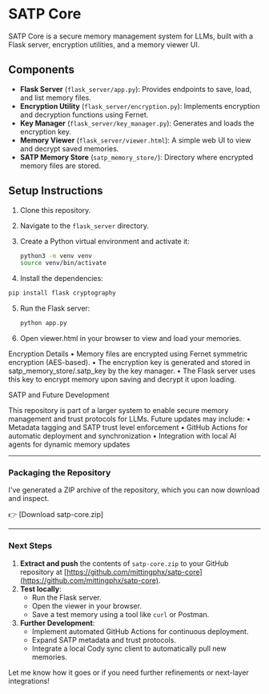 # SATP Core

SATP Core is a secure memory management system for LLMs, built with a Flask server, encryption utilities, and a memory viewer UI.

## Components

- **Flask Server** (`flask_server/app.py`): Provides endpoints to save, load, and list memory files.
- **Encryption Utility** (`flask_server/encryption.py`): Implements encryption and decryption functions using Fernet.
- **Key Manager** (`flask_server/key_manager.py`): Generates and loads the encryption key.
- **Memory Viewer** (`flask_server/viewer.html`): A simple web UI to view and decrypt saved memories.
- **SATP Memory Store** (`satp_memory_store/`): Directory where encrypted memory files are stored.

## Setup Instructions

1. Clone this repository.
2. Navigate to the `flask_server` directory.
3. Create a Python virtual environment and activate it:
   ```bash
   python3 -m venv venv
   source venv/bin/activate
   ```
   
4.	Install the dependencies:
   ```bash
   pip install flask cryptography
   ```

5. Run the Flask server:
   ```bash
   python app.py
   ```
6.	Open viewer.html in your browser to view and load your memories.

Encryption Details
	•	Memory files are encrypted using Fernet symmetric encryption (AES-based).
	•	The encryption key is generated and stored in satp_memory_store/.satp_key by the key manager.
	•	The Flask server uses this key to encrypt memory upon saving and decrypt it upon loading.

SATP and Future Development

This repository is part of a larger system to enable secure memory management and trust protocols for LLMs. Future updates may include:
	•	Metadata tagging and SATP trust level enforcement
	•	GitHub Actions for automatic deployment and synchronization
	•	Integration with local AI agents for dynamic memory updates

---

### **Packaging the Repository**

I've generated a ZIP archive of the repository, which you can now download and inspect.

👉 [Download satp-core.zip]

---

### **Next Steps**

1. **Extract and push** the contents of `satp-core.zip` to your GitHub repository at [https://github.com/mittingphx/satp-core](https://github.com/mittingphx/satp-core).
2. **Test locally**:
   - Run the Flask server.
   - Open the viewer in your browser.
   - Save a test memory using a tool like `curl` or Postman.
3. **Further Development**:
   - Implement automated GitHub Actions for continuous deployment.
   - Expand SATP metadata and trust protocols.
   - Integrate a local Cody sync client to automatically pull new memories.

Let me know how it goes or if you need further refinements or next-layer integrations!

